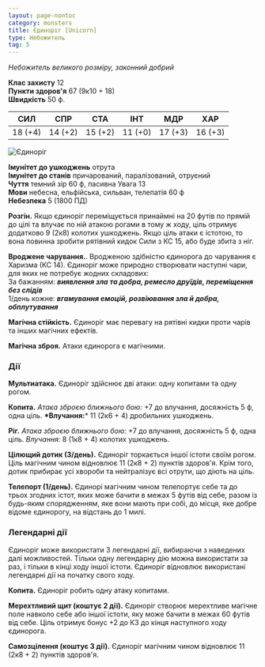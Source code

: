 ```yaml
---
layout: page-nontoc
category: monsters
title: Єдиноріг [Unicorn]
type: Небожитель
tag: 5
---
```


_Небожитель великого розміру, законний добрий_

**Клас захисту** 12    
**Пункти здоров'я** 67 (9к10 + 18)    
**Швидкість** 50 ф.

| СИЛ     | СПР     | СТА     | ІНТ     | МДР     | ХАР     |
| ------- | ------- | ------- | ------- | ------- | ------- |
| 18 (+4) | 14 (+2) | 15 (+2) | 11 (+0) | 17 (+3) | 16 (+3) |

![Єдиноріг](https://www.dndbeyond.com/avatars/thumbnails/30836/227/1000/1000/638063931763028274.png)

**Імунітет до ушкоджень** отрута    
**Імунітет до станів** причарований, паралізований, отруєний    
**Чуття** темний зір 60 ф, пасивна Увага 13    
**Мови** небесна, ельфійська, сильван, телепатія 60 ф    
**Небезпека** 5 (1800 ПД)

**Розгін.** Якщо єдиноріг переміщується принаймні на 20 футів по прямій до цілі та влучає по ній атакою рогами в тому ж ходу, ціль отримує додатково 9 (2к8) колотих ушкоджень. Якщо ціль атаки є істотою, то вона повинна зробити рятівний кидок Сили з КС 15, або буде збита з ніг.    

**Вроджене чарування.**. Вродженою здібністю єдинорога до чарування є Харизма (КС 14). Єдиноріг може природно створювати наступні чари, для яких не потребує жодних складових:    
За бажанням: **_виявлення зла та добра, ремесло друїдів, переміщення без слідів_**    
1/день кожне: **_вгамування емоцій, розвіювання зла й добра, обплутування_**    

**Магічна стійкість.** Єдиноріг має перевагу на рятівні кидки проти чарів та інших магічних ефектів.    

**Магічна зброя.** Атаки єдинорога є магічними.

### Дії
**Мультиатака.** Єдиноріг здійснює дві атаки: одну копитами та одну рогом.    

**Копита.** _Атака зброєю ближнього бою:_ +7 до влучання, досяжність 5 ф, одна ціль. __*Влучання:__* 11 (2к6 + 4) дробильних ушкоджень.    

**Ріг.** _Атака зброєю ближнього бою:_ +7 до влучання, досяжність 5 ф, одна ціль. _Влучання:_ 8 (1к8 + 4) колотих ушкоджень.    

**Цілющий дотик (3/день).** Єдиноріг торкається іншої істоти своїм рогом. Ціль магічним чином відновлює 11 (2к8 + 2) пунктів здоров'я. Крім того, дотик прибирає усі хвороби та нейтралізує всі отрути, що діють на ціль.    

**Телепорт (1/день).** Єдинорі магічним чином телепортує себе та до трьох згодних істот, яких може бачити в межах 5 футів від себе, разом із будь-яким спорядженням, яке вони мають при собі, до місця, яке добре відоме єдинорогу, на відстань до 1 милі.

### Легендарні дії
Єдиноріг може використати 3 легендарні дії, вибираючи з наведених далі можливостей. Тільки одну легендарну дію можна використати за раз, і тільки в кінці ходу іншої істоти. Єдиноріг відновлює використані легендарні дії на початку свого ходу.    

**Копита.** Єдиноріг робить одну атаку копитами.    

**Мерехтливий щит (коштує 2 дії).** Єдиноріг створює мерехтливе магічне поле навколо себе або іншої істоти, яку може бачити в межах 60 футів від себе. Ціль отримує бонус +2 до КЗ до кінця наступного ходу єдинорога.    

**Самозцілення (коштує 3 дії).** Єдиноріг магічним чином відновлює 11 (2к8 + 2) пунктів здоров'я.
